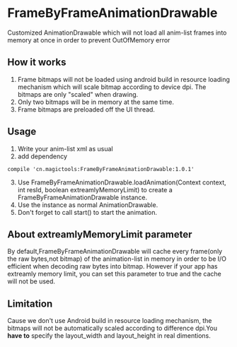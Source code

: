 FrameByFrameAnimationDrawable
===================


Customized AnimationDrawable which will not load all anim-list frames into memory at once in order to prevent OutOfMemory error
## How it works
1. Frame bitmaps will not be loaded using android build in resource loading mechanism which will scale bitmap according to device dpi. The bitmaps are only "scaled" when drawing.
2. Only two bitmaps will be in memory at the same time. 
3. Frame bitmaps are preloaded off the UI thread.

## Usage
1. Write your anim-list xml as usual
2. add dependency  
```` 
compile 'cn.magictools:FrameByFrameAnimationDrawable:1.0.1'
````
3. Use FrameByFrameAnimationDrawable.loadAnimation(Context context, int resId, boolean extreamlyMemoryLimit) to create a FrameByFrameAnimationDrawable instance.
4. Use the instance as normal AnimationDrawable.
5. Don't forget to call start() to start the animation.

## About extreamlyMemoryLimit parameter
By default,FrameByFrameAnimationDrawable will cache every frame(only the raw bytes,not bitmap) of the animation-list in memory in order to be I/O efficient when decoding raw bytes into bitmap. However if your app has extreamly memory limit, you can set this parameter to true and the cache will not be used.

## Limitation
Cause we don't use Android build in resource loading mechanism, the bitmaps will not be automatically scaled according to difference dpi.You **have to** specify the layout_width and layout_height in real dimentions.
